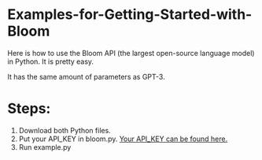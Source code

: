 # Examples-for-Getting-Started-with-Bloom
Here is how to use the Bloom API (the largest open-source language model) in Python. It is pretty easy.

It has the same amount of parameters as GPT-3.

# Steps:
1. Download both Python files. 
2. Put your API_KEY in bloom.py. [Your API_KEY can be found here.](https://huggingface.co/settings/tokens)
3. Run example.py

